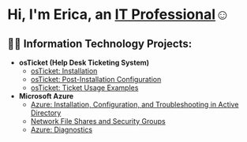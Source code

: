 <h1>Hi, I'm Erica, an <a href="https://linkedin.com/in/erica-guzman-004a24164">IT Professional</a>☺</h1>

<h2>👨‍💻 Information Technology Projects:</h2>

- <b>osTicket (Help Desk Ticketing System)</b>
  - [osTicket: Installation](https://github.com/eri9898/osticket-prereqs)
  - [osTicket: Post-Installation Configuration](https://github.com/Eri9898/PostInstallationOSTIcket)
  - [osTicket: Ticket Usage Examples](https://github.com/eri9898/ticket-lifecycle)
- <b>Microsoft Azure</b>
  - [Azure: Installation, Configuration, and Troubleshooting in Active Directory](https://github.com/Eri9898/Active-Directory-Installation-Configuration-and-Troubleshooting)
  - [Network File Shares and Security Groups](https://github.com/Eri9898/Network-File-Shares-and-Permissions)
  - [Azure: Diagnostics](https://github.com/Eri9898/AzureDiagnostics)

